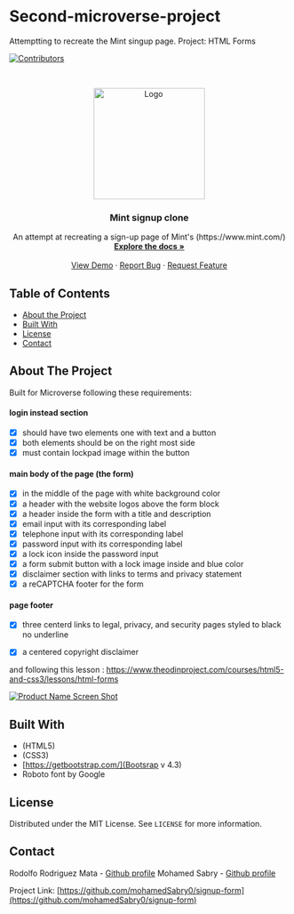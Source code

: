 # Second-microverse-project
Attemptting to recreate the Mint singup page.
Project: HTML Forms


<!-- PROJECT SHIELDS -->
<!--
*** I'm using markdown "reference style" links for readability.
*** Reference links are enclosed in brackets [ ] instead of parentheses ( ).
*** See the bottom of this document for the declaration of the reference variables
*** for contributors-url, forks-url, etc. This is an optional, concise syntax you may use.
*** https://www.markdownguide.org/basic-syntax/#reference-style-links
-->
[![Contributors][contributors-shield]][contributors-url]




<!-- PROJECT LOGO -->
<br />
<p align="center">
  <a href="https://github.com/mohamedSabry0/signup-form">
    <img src="images/untuit-logo.png" alt="Logo" width="200">

  </a>

  <h3 align="center">Mint signup clone</h3>

  <p align="center">
    An attempt at recreating a sign-up page of Mint's 
    (https://www.mint.com/)
    <br />
    <a href="https://github.com/mohamedSabry0/signup-form"><strong>Explore the docs »</strong></a>
    <br />
    <br />
    <a href="https://raw.githack.com/mohamedSabry0/signup-form/feature-branch/index.html
">View Demo</a>
    ·
    <a href="https://github.com/mohamedSabry0/signup-form/issues">Report Bug</a>
    ·
    <a href="https://github.com/mohamedSabry0/signup-form/issues">Request Feature</a>
  </p>
</p>



<!-- TABLE OF CONTENTS -->
## Table of Contents

* [About the Project](#about-the-project)
* [Built With](#built-with)
* [License](#license)
* [Contact](#contact)



<!-- ABOUT THE PROJECT -->
## About The Project

Built for Microverse following these requirements:
#### login instead section
- [x] should have two elements one with text and a button
- [x] both elements should be on the right most side  
- [x] must contain lockpad image within the button

#### main body of the page (the form)
- [x] in the middle of the page with white background color
- [x] a header with the website logos above the form block
- [x] a header inside the form with a title and description
- [x] email input with its corresponding label
- [x] telephone input with its corresponding label
- [x] password input with its corresponding label
- [x] a lock icon inside the password input
- [x] a form submit button with a lock image inside and blue color
- [x] disclaimer section with links to terms and privacy statement
- [x] a reCAPTCHA footer for the form

#### page footer
- [x] three centerd links to legal, privacy, and security pages styled to black no underline
- [x] a centered copyright disclaimer 


and following this lesson :
https://www.theodinproject.com/courses/html5-and-css3/lessons/html-forms

[![Product Name Screen Shot][product-screenshot]](images/snapshot.png)

## Built With
* (HTML5)
* (CSS3)
* [https://getbootstrap.com/](Bootsrap v 4.3)
* Roboto font by Google


<!-- LICENSE -->
## License

Distributed under the MIT License. See `LICENSE` for more information.



<!-- CONTACT -->
## Contact

Rodolfo Rodriguez Mata - [Github profile](https://github.com/RodolfoRodriguezMata)
Mohamed Sabry - [Github profile](https://github.com/mohamedSabry0)

Project Link: [https://github.com/mohamedSabry0/signup-form](https://github.com/mohamedSabry0/signup-form)







<!-- MARKDOWN LINKS & IMAGES -->
<!-- https://www.markdownguide.org/basic-syntax/#reference-style-links -->
[contributors-shield]: https://img.shields.io/github/contributors/othneildrew/Best-README-Template.svg?style=flat-square
[contributors-url]: https://github.com/othneildrew/Best-README-Template/graphs/contributors
[forks-shield]: https://img.shields.io/github/forks/othneildrew/Best-README-Template.svg?style=flat-square
[forks-url]: https://github.com/othneildrew/Best-README-Template/network/members
[stars-shield]: https://img.shields.io/github/stars/othneildrew/Best-README-Template.svg?style=flat-square
[stars-url]: https://github.com/othneildrew/Best-README-Template/stargazers
[issues-shield]: https://img.shields.io/github/issues/othneildrew/Best-README-Template.svg?style=flat-square
[issues-url]: https://github.com/othneildrew/Best-README-Template/issues
[license-shield]: https://img.shields.io/github/license/othneildrew/Best-README-Template.svg?style=flat-square
[license-url]: https://github.com/othneildrew/Best-README-Template/blob/master/LICENSE.txt
[linkedin-shield]: https://img.shields.io/badge/-LinkedIn-black.svg?style=flat-square&logo=linkedin&colorB=555
[linkedin-url]: https://linkedin.com/in/othneildrew
[product-screenshot]: images/screenshot.png
